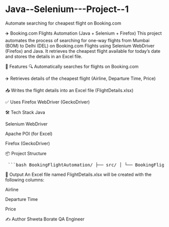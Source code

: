 # Java--Selenium---Project--1
Automate searching for cheapest flight on Booking.com 

✈️ Booking.com Flights Automation (Java + Selenium + Firefox)
This project automates the process of searching for one-way flights from Mumbai (BOM) to Delhi (DEL) on Booking.com Flights using Selenium WebDriver (Firefox) and Java. It retrieves the cheapest flight available for today’s date and stores the details in an Excel file.

📌 Features
🔍 Automatically searches for flights on Booking.com

✈️ Retrieves details of the cheapest flight (Airline, Departure Time, Price)

📥 Writes the flight details into an Excel file (FlightDetails.xlsx)

✅ Uses Firefox WebDriver (GeckoDriver)

🛠️ Tech Stack
Java

Selenium WebDriver

Apache POI (for Excel)

Firefox (GeckoDriver)

📦 Project Structure

<pre> ```bash BookingFlightAutomation/ ├── src/ │ └── BookingFlightAutomation.java ├── geckodriver.exe ├── FlightDetails.xlsx (auto-generated) └── README.md ``` </pre>

📄 Output
An Excel file named FlightDetails.xlsx will be created with the following columns:

Airline

Departure Time

Price

✍️ Author
Shweta Borate
QA Engineer

